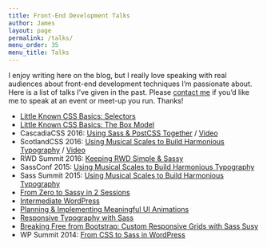 ```yaml
---
title: Front-End Development Talks
author: James
layout: page
permalink: /talks/
menu_order: 35
menu_title: Talks
---
```


I enjoy writing here on the blog, but I really love speaking with real audiences about front-end development techniques I’m passionate about. Here is a list of talks I’ve given in the past. Please [contact me](/contact/) if you’d like me to speak at an event or meet-up you run. Thanks!

* [Little Known CSS Basics: Selectors](https://jdsteinbach.com/css-basics-selectors/#/)
* [Little Known CSS Basics: The Box Model](https://jdsteinbach.com/css-basics-box-model/#/)
* CascadiaCSS 2016: [Using Sass &amp; PostCSS Together](https://jdsteinbach.com/sass-postcss/#/) / [Video](https://www.youtube.com/watch?v=YpSdBDoPemg)
* ScotlandCSS 2016: [Using Musical Scales to Build Harmonious Typography](https://jdsteinbach.com/sassconf/#/) / [Video](https://www.youtube.com/watch?v=_PGOlb2eKf0)
* RWD Summit 2016: [Keeping RWD Simple & Sassy](/sass/rwd-sass/)
* SassConf 2015: [Using Musical Scales to Build Harmonious Typography](https://jdsteinbach.com/sassconf/#/)
* Sass Summit 2015: [Using Musical Scales to Build Harmonious Typography](https://jdsteinbach.com/sassconf/#/)
* [From Zero to Sassy in 2 Sessions](https://jdsteinbach.com/zero2sassy/#/)
* [Intermediate WordPress](https://jdsteinbach.com/int-wp/#/)
* [Planning & Implementing Meaningful UI Animations](https://jdsteinbach.com/css-animation/#/)
* [Responsive Typography with Sass](http://www.slideshare.net/JamesSteinbach/responsive-typography-47632381)
* [Breaking Free from Bootstrap: Custom Responsive Grids with Sass Susy](http://www.slideshare.net/JamesSteinbach/breaking-free-from-bootstrap)
* WP Summit 2014: [From CSS to Sass in WordPress](http://www.slideshare.net/JamesSteinbach/from-css-to-sass-in-wordpress)
